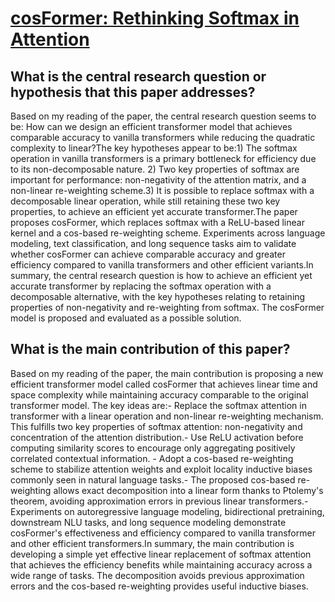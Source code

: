 # [cosFormer: Rethinking Softmax in Attention](https://arxiv.org/abs/2202.08791v1)

## What is the central research question or hypothesis that this paper addresses?

Based on my reading of the paper, the central research question seems to be: How can we design an efficient transformer model that achieves comparable accuracy to vanilla transformers while reducing the quadratic complexity to linear?The key hypotheses appear to be:1) The softmax operation in vanilla transformers is a primary bottleneck for efficiency due to its non-decomposable nature. 2) Two key properties of softmax are important for performance: non-negativity of the attention matrix, and a non-linear re-weighting scheme.3) It is possible to replace softmax with a decomposable linear operation, while still retaining these two key properties, to achieve an efficient yet accurate transformer.The paper proposes cosFormer, which replaces softmax with a ReLU-based linear kernel and a cos-based re-weighting scheme. Experiments across language modeling, text classification, and long sequence tasks aim to validate whether cosFormer can achieve comparable accuracy and greater efficiency compared to vanilla transformers and other efficient variants.In summary, the central research question is how to achieve an efficient yet accurate transformer by replacing the softmax operation with a decomposable alternative, with the key hypotheses relating to retaining properties of non-negativity and re-weighting from softmax. The cosFormer model is proposed and evaluated as a possible solution.


## What is the main contribution of this paper?

Based on my reading of the paper, the main contribution is proposing a new efficient transformer model called cosFormer that achieves linear time and space complexity while maintaining accuracy comparable to the original transformer model. The key ideas are:- Replace the softmax attention in transformer with a linear operation and non-linear re-weighting mechanism. This fulfills two key properties of softmax attention: non-negativity and concentration of the attention distribution.- Use ReLU activation before computing similarity scores to encourage only aggregating positively correlated contextual information. - Adopt a cos-based re-weighting scheme to stabilize attention weights and exploit locality inductive biases commonly seen in natural language tasks.- The proposed cos-based re-weighting allows exact decomposition into a linear form thanks to Ptolemy's theorem, avoiding approximation errors in previous linear transformers.- Experiments on autoregressive language modeling, bidirectional pretraining, downstream NLU tasks, and long sequence modeling demonstrate cosFormer's effectiveness and efficiency compared to vanilla transformer and other efficient transformers.In summary, the main contribution is developing a simple yet effective linear replacement of softmax attention that achieves the efficiency benefits while maintaining accuracy across a wide range of tasks. The decomposition avoids previous approximation errors and the cos-based re-weighting provides useful inductive biases.
